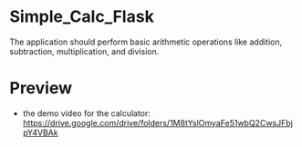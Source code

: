# Simple_Calc_Flask
The application should perform basic arithmetic operations like addition, subtraction, multiplication, and division.
 
 # Preview
- the demo video for the calculator: https://drive.google.com/drive/folders/1M8tYslOmyaFe51wbQ2CwsJFbjpY4VBAk